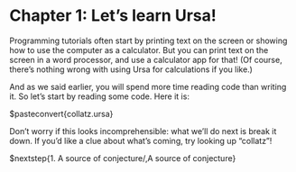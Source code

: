 # Chapter 1: Let’s learn Ursa!

Programming tutorials often start by printing text on the screen or showing how to use the computer as a calculator. But you can print text on the screen in a word processor, and use a calculator app for that! (Of course, there’s nothing wrong with using Ursa for calculations if you like.)

And as we said earlier, you will spend more time reading code than writing it. So let’s start by reading some code. Here it is:

$pasteconvert{collatz.ursa}

Don’t worry if this looks incomprehensible: what we’ll do next is break it down. If you’d like a clue about what’s coming, try looking up “collatz”!

$nextstep{1. A source of conjecture/,A source of conjecture}